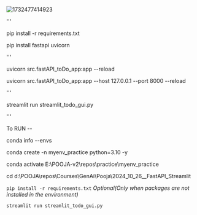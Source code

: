 ![1732477414923](image/README/1732477414923.png)

'''

pip install	 -r requirements.txt

pip install fastapi uvicorn

'''

uvicorn src.fastAPI_toDo_app:app --reload

uvicorn src.fastAPI_toDo_app:app --host 127.0.0.1 --port 8000 --reload

'''

streamlit run streamlit_todo_gui.py

'''

To RUN --

conda info --envs

conda create -n myenv_practice python=3.10 -y

conda activate E:\POOJA-v2\repos\practice\myenv_practice

cd d:\POOJA\repos\Courses\GenAi\Pooja\2024_10_26__FastAPI_Streamlit

`pip install -r requirements.txt`	*Optional(Only when packages are not installed in the environment)*

```
streamlit run streamlit_todo_gui.py
```
